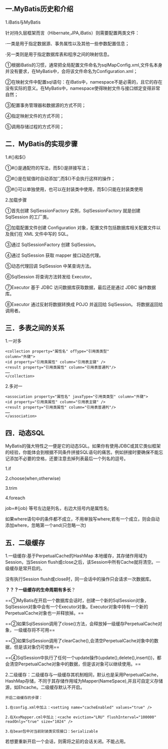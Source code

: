 一.MyBatis历史和介绍
---------------------
  
  1.iBatis与MyBatis

 针对持久层框架而言（Hibernate,JPA,iBatis）则需要配置两类文件：

·一类是用于指定数据源、事务属性以及其他一些参数配置信息；

·另一类则是用于指定数据库表和程序之间的映射信息。

①根据iBatis的习惯，通常把全局配置文件命名为sqlMapConfig.xml,文件名本身并没有要求，在MyBatis中，会将该文件命名为Configuration.xml；

②在映射文件中配置sql语句：在iBatis中，namespace不是必需的，且它的存在没有实际的意义。在MyBatis中，namespace使得映射文件与接口绑定变得非常自然；

③配置事务管理器和数据源的方式不同；

④指定映射文件的方式不同；

⑤调用存储过程的方式不同；

二．MyBatis的实现步骤
-------------

1.#{}和${}

①#{}是通配符的写法，而${}是拼接写法；

②#{}是在赋值时自动添加’’,而${}不会执行这样的操作；

③#{}可以单独使用，也可以在封装类中使用，而${}只能在封装类使用


2.加载步骤

 ①首先创建 SqlSessionFactory 实例，SqlSessionFactory 就是创建 SqlSession 的工厂类。

②加载配置文件创建 Configuration 对象，配置文件包括数据库相关配置文件以及我们在 XML 文件中写的 SQL。

③通过 SqlSessionFactory 创建 SqlSession。

④通过 SqlSession 获取 mapper 接口动态代理。

⑤动态代理回调 SqlSession 中某查询方法。

⑥SqlSession 将查询方法转发给 Executor。

⑦Executor 基于 JDBC 访问数据库获取数据，最后还是通过 JDBC 操作数据库。

⑧Executor 通过反射将数据转换成 POJO 并返回给 SqlSession。
将数据返回给调用者。

三．多表之间的关系
----------

  1.一对多


```
<collection property="属性名" ofType="引用类类型" 
column="外键">
<id property="引用类属性" column="引用表主键" />
<result property="引用类属性" column="引用表普通列"/>
……
</collection>
```



  2.多对一


```
<association property="属性名" javaType="引用类类型" column="外键">
<id property="引用类属性" column="引用表主键" />
<result property="引用类属性" column="引用表普通列"/> 
……
</association> 
```


四．动态SQL
--------
   
   MyBatis的强大特性之一便是它的动态SQL。如果你有使用JDBC或其它类似框架的经验，你能体会到根据不同条件拼接SQL语句的痛苦。例如拼接时要确保不能忘记添加不必要的空格，还要注意去掉列表最后一个列名的逗号。
  
  1.if
  
  2.choose(when,otherwise)
  
  3.trim
  
  4.foreach
  
  job=#{job} 等号左边是列名，右边大括号内是属性名;

如果where语句中的条件都不成立，不用单独写where;若有一个成立，则会自动添加where，忽略第一个and(只忽略一次)

五．二级缓存
-----------

  1.一级缓存:基于PerpetualCache的HashMap 
  本地缓存，其存储作用域为Session，当Session flush或close之后，该Session中所有Cache就将清空。一级缓存是常开启的。

没有执行Session flush或close时，同一会话中的操作只会请求一次数据库。

**？？？一级缓存的生命周期有多长**？ 

==①MyBatis在开启一个数据库会话时，创建一个新的SqlSession对象，SqlSession对象中会有一个Executor对象。Executor对象中持有一个新的PerpetualCache对象也一并释放掉。==

==②如果SqlSession调用了close()方法，会释放掉一级缓存PerpetualCache对象，一级缓存将不可用==

==③如果SqlSession调用了clearCache(),会清空PerpetualCache对象中的数据，但是该对象仍可使用==

==④SqlSession中执行了任何一个update操作(update(),delete(),insert())，都会清空PerpetualCache对象中的数据，但是该对象可以继续使用。==

2.二级缓存：二级缓存与一级缓存其机制相同，默认也是采用PerpetualCache，HashMap存储，不同于其存储作用域为Mapper(NameSpace),并且可自定义存储源，如Ehcache。二级缓存默认不开启。


```
开启二级缓存的步骤：

1.在config.xml中加上：<setting name="cacheEnabled" values="true" />

2.在XxxMapper.cml中加上：<cache eviction="LRU" flushInterval="100000" readOnly="true" size="1024" />

3.在bean包中对当前封装类实现接口：Serializable
```

若想要重新开启一个会话，则需将之前的会话关闭。不能占用。